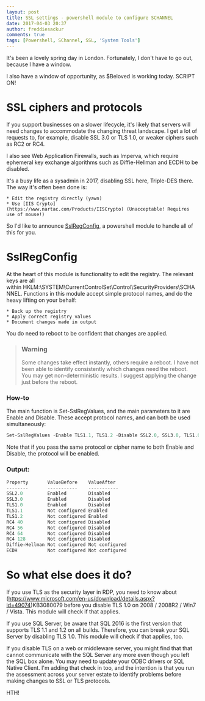 ```yaml
---
layout: post
title: SSL settings - powershell module to configure SCHANNEL
date: 2017-04-03 20:37
author: freddiesackur
comments: true
tags: [Powershell, SChannel, SSL, 'System Tools']
---
```

It's been a lovely spring day in London. Fortunately, I don't have to go out, because I have a window.

I also have a window of opportunity, as $Beloved is working today. SCRIPT ON!


# SSL ciphers and protocols
If you support businesses on a slower lifecycle, it's likely that servers will need changes to accommodate the changing threat landscape. I get a lot of requests to, for example, disable SSL 3.0 or TLS 1.0, or weaker ciphers such as RC2 or RC4.

I also see Web Application Firewalls, such as Imperva, which require ephemeral key exchange algorithms such as Diffie-Hellman and ECDH to be disabled.

It's a busy life as a sysadmin in 2017, disabling SSL here, Triple-DES there. The way it's often been done is:

    * Edit the registry directly (yawn)
    * Use [IIS Crypto](https://www.nartac.com/Products/IISCrypto) (Unacceptable! Requires use of mouse!)

So I'd like to announce [SslRegConfig](https://github.com/fsackur/SslRegConfig), a powershell module to handle all of this for you.


# SslRegConfig
At the heart of this module is functionality to edit the registry. The relevant keys are all within HKLM:\SYSTEM\CurrentControlSet\Control\SecurityProviders\SCHANNEL. Functions in this module accept simple protocol names, and do the heavy lifting on your behalf:

    * Back up the registry
    * Apply correct registry values
    * Document changes made in output

You do need to reboot to be confident that changes are applied.


> ### Warning
> Some changes take effect instantly, others require a reboot. I have not been able to identify consistently which changes need the reboot. You may get non-deterministic results. I suggest applying the change just before the reboot.


### How-to
The main function is Set-SslRegValues, and the main parameters to it are Enable and Disable. These accept protocol names, and can both be used simultaneously:
```powershell
Set-SslRegValues -Enable TLS1.1, TLS1.2 -Disable SSL2.0, SSL3.0, TLS1.0, RC4 -BackupFile C:\backup\schannel.reg
```
Note that if you pass the same protocol or cipher name to both Enable and Disable, the protocol will be enabled.


### Output:
```powershell
Property       ValueBefore    ValueAfter
--------       -----------    -----------
SSL2.0         Enabled        Disabled
SSL3.0         Enabled        Disabled
TLS1.0         Enabled        Disabled
TLS1.1         Not configured Enabled
TLS1.2         Not configured Enabled
RC4 40         Not configured Disabled
RC4 56         Not configured Disabled
RC4 64         Not configured Disabled
RC4 128        Not configured Disabled
Diffie-Hellman Not configured Not configured
ECDH           Not configured Not configured
```

# So what else does it do?
If you use TLS as the security layer in RDP, you need to know about (https://www.microsoft.com/en-us/download/details.aspx?id=49074)KB3080079 before you disable TLS 1.0 on 2008 / 2008R2 / Win7 / Vista. This module will check if that applies.

If you use SQL Server, be aware that SQL 2016 is the first version that supports TLS 1.1 and 1.2 on all builds. Therefore, you can break your SQL Server by disabling TLS 1.0. This module will check if that applies, too.

If you disable TLS on a web or middleware server, you might find that that cannot communicate with the SQL Server any more even though you left the SQL box alone. You may need to update your ODBC drivers or SQL Native Client. I'm adding that check in too, and the intention is that you run the assessment across your server estate to identify problems before making changes to SSL or TLS protocols.

HTH!
